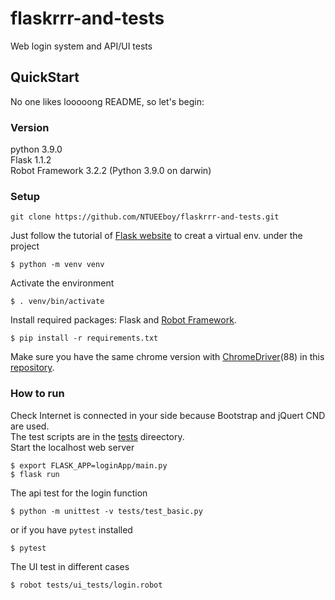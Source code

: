 # flaskrrr-and-tests
Web login system and API/UI tests
## QuickStart
No one likes looooong README, so let's begin:
### Version
python 3.9.0  
Flask 1.1.2  
Robot Framework 3.2.2 (Python 3.9.0 on darwin)  
### Setup
```
git clone https://github.com/NTUEEboy/flaskrrr-and-tests.git
```
Just follow the tutorial of [Flask website](https://flask.palletsprojects.com/en/1.1.x/) to creat a virtual env. under the project
```
$ python -m venv venv
```
Activate the environment
```
$ . venv/bin/activate
```
Install required packages: Flask and [Robot Framework](https://robotframework.org/).
```
$ pip install -r requirements.txt
```
Make sure you have the same chrome version with [ChromeDriver](https://chromedriver.chromium.org/)(88) in this [repository](https://github.com/NTUEEboy/flaskrrr-and-tests/blob/master/chromedriver_binary/chromedriver). 
### How to run
Check Internet is connected in your side because Bootstrap and jQuert CND are used.  
The test scripts are in the [tests](https://github.com/NTUEEboy/flaskrrr-and-tests/tree/master/loginApp/tests) direectory.  
Start the localhost web server
```
$ export FLASK_APP=loginApp/main.py
$ flask run
```
The api test for the login function
```
$ python -m unittest -v tests/test_basic.py
```
or if you have `pytest` installed
```
$ pytest
```
The UI test in different cases
```
$ robot tests/ui_tests/login.robot
```
